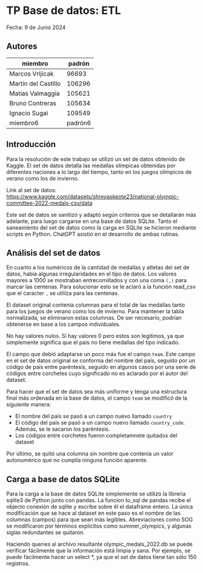 # TP Base de datos: ETL

Fecha: 9 de Junio 2024

## Autores

| miembro  | padrón  |
|----------|---------|
| Marcos Vrljicak | 96693 |
| Martín del Castillo | 106296 |
| Matias Valmaggia | 105621 |
| Bruno Contreras | 105634 |
| Ignacio Sugai | 109549 |
| miembro6 | padrón6 |


## Introducción

Para la resolución de este trabajo se utilizó un set de datos obtenido de Kaggle. El set de datos detalla las medallas olímpicas obtenidas por diferentes naciones a lo largo del tiempo, tanto en los juegos olímpicos de verano como los de invierno.

Link al set de datos: https://www.kaggle.com/datasets/shreyaskeote23/national-olympic-committee-2022-medals-csv/data

Este set de datos se sanitizó y adaptó según criterios que se detallarán más adelante, para luego cargarse en una base de datos SQLite. Tanto el saneamiento del set de datos como la carga en SQLite se hicieron mediante scripts en Python. ChatGPT asistió en el desarrollo de ambas rutinas.

## Análisis del set de datos

En cuanto a los numéricos de la cantidad de medallas y atletas del set de datos, había algunas irregularidades en el tipo de datos. Los valores mayores a 1000 se mostraban entrecomillados y con una coma `(,)` para marcar las centenas. Para solucionar esto se le aclaró a la función read_csv que el caracter `,` se utiliza para las centenas.

El dataset original contenía columnas para el total de las medallas tanto para los juegos de verano como los de invierno. Para mantener la tabla normalizada, se eliminaron estas columnas. De ser necesario, podrían obtenerse en base a los campos individuales.

No hay valores nulos. Sí hay valores 0 pero estos son legítimos, ya que simplemente significa que el país no tiene medallas del tipo indicado.

El campo que debió adaptarse un poco más fue el campo `team`. Este campo en el set de datos original se conforma del nombre del país, seguido por un código de país entre paréntesis, seguido en algunos casos por una serie de códigos entre corchetes cuyo significado no es aclarado por el autor del dataset.

Para hacer que el set de datos sea más uniforme y tenga una estructura final más ordenada en la base de datos, el campo `team` se modificó de la siguiente manera:
- El nombre del país se pasó a un campo nuevo llamado `country`
- El código del país se pasó a un campo nuevo llamado `country_code`. Además, se le sacaron los paréntesis.
- Los códigos entre corchetes fueron completamnete quitados del dataset

Por último, se quitó una columna sin nombre que contenía un valor autonumérico que no cumplía ninguna función aparente.

## Carga a base de datos SQLite

Para la carga a la base de datos SQLite simplemente se utilizó la libreria sqlite3 de Python junto con pandas. La funcion to_sql de pandas recibe el objecto conexión de sqlite y escribe sobre él el dataframe entero. La única modificación que se hace al dataset en este paso es el nombre de las columnas (campos) para que sean más legibles. Abreviaciones como SOG se modificaron por términos explicitos como summer_olympics, y algunas siglas redundantes se quitaron.

Haciendo queries al archivo resultante olympic_medals_2022.db se puede verificar fácilmente que la información está limpia y sana. Por ejemplo, se puede fácilmente hacer un select *, ya que el set de datos tiene tan sólo 150 registros.